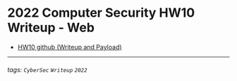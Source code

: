 # 2022 Computer Security HW10 Writeup - Web

* [HW10 github (Writeup and Payload)](https://github.com/fdff87554/Computer-Security-2022/tree/main/homework/Homework-10)


---
###### tags: `CyberSec` `Writeup` `2022`

<style>
.navbar-brand::after { content: " × Crazyfire Lee"; }
</style>